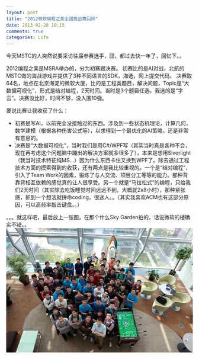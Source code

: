 ```yaml
---
layout: post
title: "2012微软编程之美全国挑战赛回顾"
date: 2013-02-28 10:15
comments: true
categories: Life
---
```


今天MSTC的人突然说要采访往届参赛选手，囧，都过去快一年了，回忆下。。

2012编程之美是MSRA举办的，分为初赛跟决赛。
初赛比的是AI对战，北航的MSTC做的海战游戏并提供了3种不同语言的SDK，海选，网上提交代码。
决赛取64名，地点在北京海淀的微软大厦，比的是工程类题目，解决问题，Topic是“大数据可视化”，形式是结对编程，2天时间。当时是3个题目任选，我选的是“字云”。决赛没比好，时间不够，没入围10强。

要说比赛让我收获了什么：

- 初赛是写AI，以前完全没接触过的东西。涉及到一些状态机理论，计算几何，数学建模（根据各种伤害公式等），以求得到一个最优化的AI策略。还是非常有意思的。
- 决赛是“大数据可视化”，当时我们是用C#/WPF写（其实当时真是各种不会，现在再考虑这个问题脑中蹦出的解决方案就多很多了），本来是想用Siverlight（我当时技术特征纯MS...）因为什么东西卡住又换到WPF了。除去通过工程技术方面的摸索得到的收获，还有两点是我比较重视的。一个是“结对编程”，引入了Team Work的因素，锻炼了与人交流、项目分工等等的能力。那种背靠背相互依赖的感觉真的让人很享受。另一个就是“马拉松式”的编程，只给我们2天时间（其实除去吃饭睡觉时间远远不到，大概就2x8小时），那种紧张感，抓到一个想法就拼命coding，很迷人。。（其实我喜欢ACM也有这部分原因，可以高频率敲击键盘。。）

。。。就这样吧，最后放上一张图，在那个什么Sky Garden拍的，话说微软的楼确实不错。。
![编程之美北京](MyImage/bianchengzhimei.jpeg)
